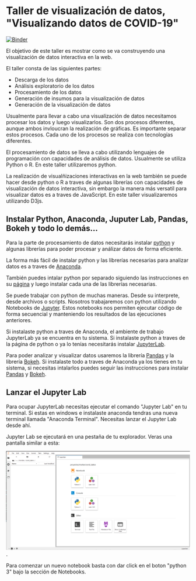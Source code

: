 # Taller de visualización de datos, "Visualizando datos de COVID-19"

[![Binder](https://mybinder.org/badge_logo.svg)](https://mybinder.org/v2/gh/irvingfisica/taller01/master)

El objetivo de este taller es mostrar como se va construyendo una visualización de datos interactiva en la web. 

El taller consta de las siguientes partes:

* Descarga de los datos
* Análisis exploratorio de los datos
* Procesamiento de los datos
* Generación de insumos para la visualización de datos
* Generación de la visualización de datos

Usualmente para llevar a cabo una visualización de datos necesitamos procesar los datos y luego visualizarlos. Son dos procesos diferentes, aunque ambos invloucran la realización de gráficas. Es importante separar estos procesos. Cada uno de los procesos se realiza con tecnologías diferentes.

El procesamiento de datos se lleva a cabo utilizando lenguajes de programación con capacidades de análisis de datos. Usualmente se utiliza Python o R. En este taller utilizaremos python.

La realización de visualñizaciones interactivas en la web también se puede hacer desde python o R a traves de algunas librerías con capacidades de visualización de datos interactiva, sin embargo la manera más versatil para visualizar datos es a traves de JavaScript. En este taller visualizaremos utilizando D3js.

## Instalar Python, Anaconda, Juputer Lab, Pandas, Bokeh y todo lo demás...

Para la parte de procesamiento de datos necesitarás instalar [python](https://www.python.org/) y algunas librerías para poder procesar y análizar datos de forma eficiente. 

La forma más fácil de instalar python y las librerías necesarias para analizar datos es a traves de [Anaconda](https://www.anaconda.com/products/individual).

También puedes intalar python por separado siguiendo las instrucciones en su [página](https://www.python.org/downloads/) y luego instalar cada una de las librerías necesarias.

Se puede trabajar con python de muchas maneras. Desde su interprete, desde archivos o scripts. Nosotros trabajaremos con python utilizando Notebooks de [Jupyter](https://jupyter.org/). Estos notebooks nos permiten ejecutar código de forma secuencial y manteniendo los resultados de las ejecuciones anteriores. 

Si instalaste python a traves de Anaconda, el ambiente de trabajo JupyterLab ya se encuentra en tu sistema. Si instalaste python a traves de la página de python o ya lo tenías necesitarás instalar [JupyterLab](https://jupyter.org/install.html).

Para poder analizar y visualizar datos usaremos la librería [Pandas](https://pandas.pydata.org/pandas-docs/stable/index.html) y la librería [Bokeh](https://docs.bokeh.org/en/latest/index.html). Si instalaste todo a traves de Anaconda ya los tienes en tu sistema, si necesitas intalarlos puedes seguir las instrucciones para instalar [Pandas](https://pandas.pydata.org/pandas-docs/stable/getting_started/index.html#getting-started) y [Bokeh](https://docs.bokeh.org/en/latest/docs/installation.html).

## Lanzar el Jupyter Lab

Para ocupar JupyterLab necesitas ejecutar el comando "Jupyter Lab" en tu terminal. Si estas en windows e instalaste anaconda tendras una nueva terminal llamada "Anaconda Terminal". Necesitas lanzar el Jupyter Lab desde ahí.

Jupyter Lab se ejecutará en una pestaña de tu explorador. Veras una pantalla similar a esta: 

![Jupyter Lab](./imagenes/img1.png).

Para comenzar un nuevo notebook basta con dar click en el boton "python 3" bajo la sección de Notebooks. 